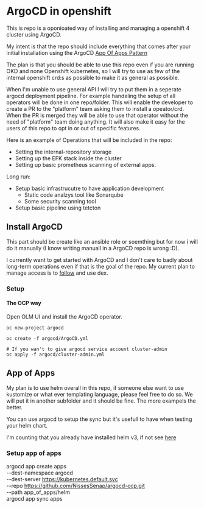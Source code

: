 # ArgoCD in openshift

This is repo is a oponioated way of installing and managing a openshift 4 cluster using ArgoCD.

My intent is that the repo should include everything that comes after your initial installation using the ArgoCD [App Of Apps Pattern](https://argoproj.github.io/argo-cd/operator-manual/cluster-bootstrapping/#app-of-apps-pattern)

The plan is that you should be able to use this repo even if you are running OKD and none Openshift kubernetes,
so I will try to use as few of the internal openshift crd:s as possible to make it as general as possible.

When I'm unable to use general API I will try to put them in a seperate argocd deployment pipeline.
For example handeling the setup of all operators will be done in one repo/folder.
This will enable the developer to create a PR to the "platform" team asking them to install a opeator/crd.
When the PR is merged they will be able to use that operator without the need of "platform" team doing anything.
It will also make it easy for the users of this repo to opt in or out of specific features.

Here is an example of Operations that will be included in the repo:

- Setting the internal-repository storage
- Setting up the EFK stack inside the cluster
- Setting up basic prometheus scanning of external apps.

Long run:

- Setup basic infrastrucutre to have application development
  - Static code analzys tool like Sonarqube
  - Some security scanning tool
- Setup basic pipeline using tetcton

## Install ArgoCD

This part should be create like an ansible role or soemthing but for now i will do it manually (I know writing manuall in a ArgoCD repo is wrong :D).

I currently want to get started with ArgoCD and I don't care to badly about long-term operations even if that is the goal of the repo. My current plan to manage access is to [follow](https://blog.openshift.com/openshift-authentication-integration-with-argocd/) and use dex.

### Setup

#### The OCP way

Open OLM UI and install the ArgoCD operator.

```shell
oc new-project argocd

oc create -f argocd/ArgoCD.yml

# If you wan't to give argocd service account cluster-admin
oc apply -f argocd/cluster-admin.yml

```

## App of Apps

My plan is to use helm overall in this repo, if someone else want to use kustomize or what ever templating language,
please feel free to do so. We will put it in another subfolder and it should be fine.
The more exampels the better.

You can use argocd to setup the sync but it's usefull to have when testing your helm chart.

I'm counting that you already have installed helm v3, if not see [here](https://helm.sh/docs/intro/install/)


### Setup app of apps

argocd app create apps \
    --dest-namespace argocd \
    --dest-server https://kubernetes.default.svc \
    --repo https://github.com/NissesSenap/argocd-ocp.git \
    --path app_of_apps/helm  
argocd app sync apps  
